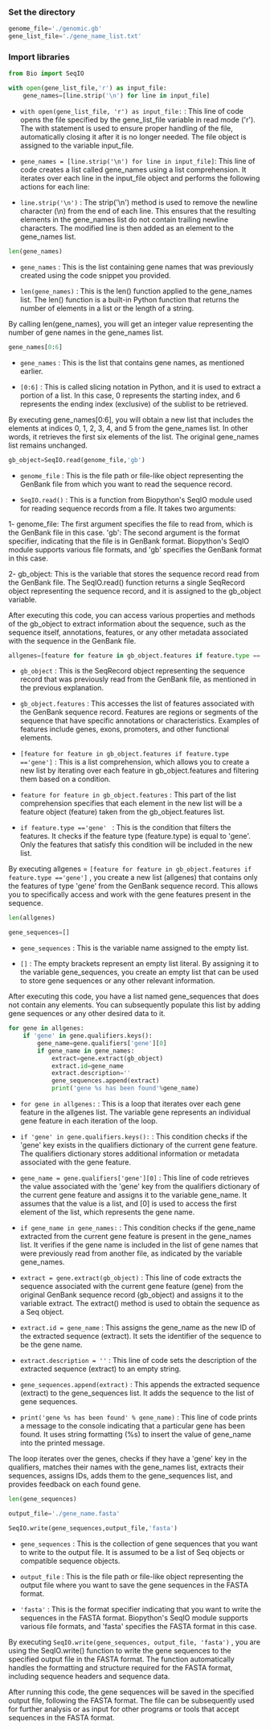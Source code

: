 ### Set the directory

```python
genome_file='./genomic.gb'
gene_list_file='./gene_name_list.txt'
```

### Import libraries

```python
from Bio import SeqIO
```


```python
with open(gene_list_file,'r') as input_file:
    gene_names=[line.strip('\n') for line in input_file]
```

* ```with open(gene_list_file, 'r') as input_file:``` : This line of code opens the file specified by the gene_list_file variable in read mode ('r'). The with statement is used to ensure proper handling of the file, automatically closing it after it is no longer needed. The file object is assigned to the variable input_file.

* ```gene_names = [line.strip('\n') for line in input_file]```: This line of code creates a list called gene_names using a list comprehension. It iterates over each line in the input_file object and performs the following actions for each line:

* ```line.strip('\n')``` : The strip('\n') method is used to remove the newline character (\n) from the end of each line. This ensures that the resulting elements in the gene_names list do not contain trailing newline characters.
The modified line is then added as an element to the gene_names list.


```python
len(gene_names)
```
* ```gene_names``` : This is the list containing gene names that was previously created using the code snippet you provided.

* ```len(gene_names)``` : This is the len() function applied to the gene_names list. The len() function is a built-in Python function that returns the number of elements in a list or the length of a string.

By calling len(gene_names), you will get an integer value representing the number of gene names in the gene_names list. 


```python
gene_names[0:6]
```
* ```gene_names``` : This is the list that contains gene names, as mentioned earlier.

* ```[0:6]``` : This is called slicing notation in Python, and it is used to extract a portion of a list. In this case, 0 represents the starting index, and 6 represents the ending index (exclusive) of the sublist to be retrieved.

By executing gene_names[0:6], you will obtain a new list that includes the elements at indices 0, 1, 2, 3, 4, and 5 from the gene_names list. In other words, it retrieves the first six elements of the list. The original gene_names list remains unchanged.


```python
gb_object=SeqIO.read(genome_file,'gb')
```
* ```genome_file``` : This is the file path or file-like object representing the GenBank file from which you want to read the sequence record.

* ```SeqIO.read()``` : This is a function from Biopython's SeqIO module used for reading sequence records from a file. It takes two arguments:

1- genome_file: The first argument specifies the file to read from, which is the GenBank file in this case.
'gb': The second argument is the format specifier, indicating that the file is in GenBank format. Biopython's SeqIO module supports various file formats, and 'gb' specifies the GenBank format in this case.

2- gb_object: This is the variable that stores the sequence record read from the GenBank file. The SeqIO.read() function returns a single SeqRecord object representing the sequence record, and it is assigned to the gb_object variable.

After executing this code, you can access various properties and methods of the gb_object to extract information about the sequence, such as the sequence itself, annotations, features, or any other metadata associated with the sequence in the GenBank file.


```python
allgenes=[feature for feature in gb_object.features if feature.type =='gene']
```
* ```gb_object``` : This is the SeqRecord object representing the sequence record that was previously read from the GenBank file, as mentioned in the previous explanation.

* ```gb_object.features``` : This accesses the list of features associated with the GenBank sequence record. Features are regions or segments of the sequence that have specific annotations or characteristics. Examples of features include genes, exons, promoters, and other functional elements.

* ```[feature for feature in gb_object.features if feature.type =='gene']``` : This is a list comprehension, which allows you to create a new list by iterating over each feature in gb_object.features and filtering them based on a condition.

* ```feature for feature in gb_object.features``` : This part of the list comprehension specifies that each element in the new list will be a feature object (feature) taken from the gb_object.features list.

* ```if feature.type =='gene' ``` : This is the condition that filters the features. It checks if the feature type (feature.type) is equal to 'gene'. Only the features that satisfy this condition will be included in the new list.

By executing allgenes = ```[feature for feature in gb_object.features if feature.type =='gene']``` , you create a new list (allgenes) that contains only the features of type 'gene' from the GenBank sequence record. This allows you to specifically access and work with the gene features present in the sequence.


```python
len(allgenes)
```

```python
gene_sequences=[]
```
* ```gene_sequences``` : This is the variable name assigned to the empty list.

* ```[]``` : The empty brackets represent an empty list literal. By assigning it to the variable gene_sequences, you create an empty list that can be used to store gene sequences or any other relevant information.

After executing this code, you have a list named gene_sequences that does not contain any elements. You can subsequently populate this list by adding gene sequences or any other desired data to it.

```python
for gene in allgenes:
    if 'gene' in gene.qualifiers.keys():
        gene_name=gene.qualifiers['gene'][0]
        if gene_name in gene_names:
            extract=gene.extract(gb_object)
            extract.id=gene_name
            extract.description=''
            gene_sequences.append(extract)
            print('gene %s has been found'%gene_name)
```
* ```for gene in allgenes:``` : This is a loop that iterates over each gene feature in the allgenes list. The variable gene represents an individual gene feature in each iteration of the loop.

* ```if 'gene' in gene.qualifiers.keys():``` : This condition checks if the 'gene' key exists in the qualifiers dictionary of the current gene feature. The qualifiers dictionary stores additional information or metadata associated with the gene feature.

* ```gene_name = gene.qualifiers['gene'][0]``` : This line of code retrieves the value associated with the 'gene' key from the qualifiers dictionary of the current gene feature and assigns it to the variable gene_name. It assumes that the value is a list, and [0] is used to access the first element of the list, which represents the gene name.

* ```if gene_name in gene_names:``` : This condition checks if the gene_name extracted from the current gene feature is present in the gene_names list. It verifies if the gene name is included in the list of gene names that were previously read from another file, as indicated by the variable gene_names.

* ```extract = gene.extract(gb_object)``` : This line of code extracts the sequence associated with the current gene feature (gene) from the original GenBank sequence record (gb_object) and assigns it to the variable extract. The extract() method is used to obtain the sequence as a Seq object.

* ```extract.id = gene_name``` : This assigns the gene_name as the new ID of the extracted sequence (extract). It sets the identifier of the sequence to be the gene name.

* ```extract.description = ''``` : This line of code sets the description of the extracted sequence (extract) to an empty string.

* ```gene_sequences.append(extract)``` : This appends the extracted sequence (extract) to the gene_sequences list. It adds the sequence to the list of gene sequences.

* ```print('gene %s has been found' % gene_name)``` : This line of code prints a message to the console indicating that a particular gene has been found. It uses string formatting (%s) to insert the value of gene_name into the printed message.

The loop iterates over the genes, checks if they have a 'gene' key in the qualifiers, matches their names with the gene_names list, extracts their sequences, assigns IDs, adds them to the gene_sequences list, and provides feedback on each found gene.


```python
len(gene_sequences)
```

```python
output_file='./gene_name.fasta'
```


```python
SeqIO.write(gene_sequences,output_file,'fasta')
```
* ```gene_sequences``` : This is the collection of gene sequences that you want to write to the output file. It is assumed to be a list of Seq objects or compatible sequence objects.

* ```output_file``` : This is the file path or file-like object representing the output file where you want to save the gene sequences in the FASTA format.

* ``` 'fasta' ``` : This is the format specifier indicating that you want to write the sequences in the FASTA format. Biopython's SeqIO module supports various file formats, and 'fasta' specifies the FASTA format in this case.

By executing ```SeqIO.write(gene_sequences, output_file, 'fasta')``` , you are using the SeqIO.write() function to write the gene sequences to the specified output file in the FASTA format. The function automatically handles the formatting and structure required for the FASTA format, including sequence headers and sequence data.

After running this code, the gene sequences will be saved in the specified output file, following the FASTA format. The file can be subsequently used for further analysis or as input for other programs or tools that accept sequences in the FASTA format.



  


